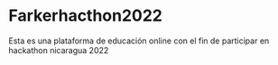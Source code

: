 # Farkerhacthon2022
Esta es una plataforma de educación online con el fin de participar en hackathon nicaragua 2022
